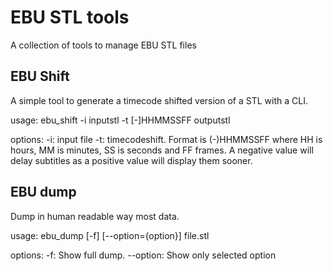 EBU STL tools
=============

A collection of tools to manage EBU STL files

EBU Shift
---------

A simple tool to generate a timecode shifted version of a STL with a CLI.

usage: ebu_shift -i inputstl -t [-]HHMMSSFF outputstl

options:
-i: input file
-t: timecodeshift. Format is (-)HHMMSSFF where HH is hours, MM is minutes, SS is seconds and FF frames. A negative value will delay subtitles as a positive value will display them sooner.


EBU dump
--------

Dump in human readable way most data.

usage: ebu_dump [-f] [--option={option}] file.stl

options:
-f: Show full dump.
--option: Show only selected option
